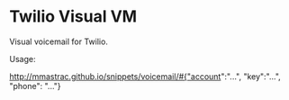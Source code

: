 Twilio Visual VM
================

Visual voicemail for Twilio. 

Usage:

http://mmastrac.github.io/snippets/voicemail/#{"account":"...", "key":"...", "phone": "..."}
